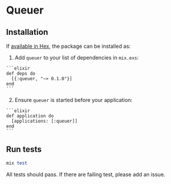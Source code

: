 # Queuer

## Installation

If [available in Hex](https://hex.pm/docs/publish), the package can be installed as:

  1. Add `queuer` to your list of dependencies in `mix.exs`:

    ```elixir
    def deps do
      [{:queuer, "~> 0.1.0"}]
    end
    ```

  2. Ensure `queuer` is started before your application:

    ```elixir
    def application do
      [applications: [:queuer]]
    end
    ```


## Run tests

```ruby
mix test
```

All tests should pass. If there are failing test, please add an issue.
